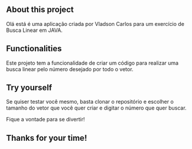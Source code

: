 ## About this project

Olá está é uma aplicação criada por Vladson Carlos para um exercício de Busca Linear em JAVA.

## Functionalities

Este projeto tem a funcionalidade de criar um código para realizar uma busca linear pelo número desejado por todo o vetor.

## Try yourself

Se quiser testar você mesmo, basta clonar o repositório e escolher o tamanho do vetor que você quer criar e digitar o número que quer buscar.

Fique a vontade para se divertir!


## Thanks for your time! 
